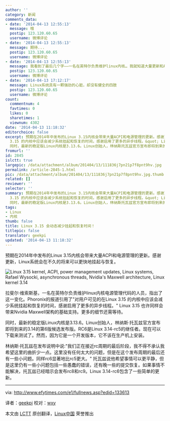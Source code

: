 ```yaml
---
author: ''
category: 新闻
comments_data:
- date: '2014-04-13 12:55:13'
  message: 哦
  postip: 123.120.60.65
  username: 微博评论
- date: '2014-04-13 12:55:13'
  message: 期待...
  postip: 123.120.60.65
  username: 微博评论
- date: '2014-04-13 12:55:13'
  message: 我看到了最后几个字——一名在英特尔负责维护linux内核… 我就知道大量更新和AMD没关系了。[挖鼻屎]
  postip: 123.120.60.65
  username: 微博评论
- date: '2014-04-13 17:12:17'
  message: Linux系统具有一颗强劲的心脏，却没有健全的四肢
  postip: 123.120.60.65
  username: 微博评论
count:
  commentnum: 4
  favtimes: 0
  likes: 0
  sharetimes: 1
  viewnum: 4302
date: '2014-04-13 11:18:32'
editorchoice: false
excerpt: 预期在2014年中发布的Linux 3.15内核会带来大量ACPI和电源管理的更新。感谢更新，Linux系统会在不久的将来可以更快地挂起与恢复。  拉斐尔维索斯基，一名在英特尔负责维护linux内核电源管理代码的人员，指出了这一变化。Phoronix的报道引用了&quot;对用户可见的在Linux
  3.15 的内核中应该会减少系统挂起和恢复的时间，感谢启用了更多的异步线程。&quot; Linux 3.15 也许同样会带来Nvidia Maxwell架构的基础支持。更多的细节还需等待。
  同时，最新的稳定版Linux内核是3.13.6。Linux创始人，林纳斯托瓦兹官方宣布即将到来的3.14的第6版候选发布版。RC6
fromurl: ''
id: 2845
islctt: true
largepic: /data/attachment/album/201404/13/111836j7pn21p7f8pnt9hv.jpg
permalink: /article-2845-1.html
pic: /data/attachment/album/201404/13/111836j7pn21p7f8pnt9hv.jpg.thumb.jpg
related: []
reviewer: ''
selector: ''
summary: 预期在2014年中发布的Linux 3.15内核会带来大量ACPI和电源管理的更新。感谢更新，Linux系统会在不久的将来可以更快地挂起与恢复。  拉斐尔维索斯基，一名在英特尔负责维护linux内核电源管理代码的人员，指出了这一变化。Phoronix的报道引用了&quot;对用户可见的在Linux
  3.15 的内核中应该会减少系统挂起和恢复的时间，感谢启用了更多的异步线程。&quot; Linux 3.15 也许同样会带来Nvidia Maxwell架构的基础支持。更多的细节还需等待。
  同时，最新的稳定版Linux内核是3.13.6。Linux创始人，林纳斯托瓦兹官方宣布即将到来的3.14的第6版候选发布版。RC6
tags:
- Linux
- 内核
thumb: false
title: Linux 3.15 会动态减少挂起和恢复时间！
titlepic: false
translator: geekpi
updated: '2014-04-13 11:18:32'
---
```


预期在2014年中发布的Linux 3.15内核会带来大量ACPI和电源管理的更新。感谢更新，Linux系统会在不久的将来可以更快地挂起与恢复。


![Linux 3.15 kernel, ACPI, power management updates, Linux systems, Rafael Wysocki, asynchronous threads, Nvidia's Maxwell architecture, Linux kernel 3.14](/data/attachment/album/201404/13/111836j7pn21p7f8pnt9hv.jpg)


拉斐尔·维索斯基，一名在英特尔负责维护linux内核电源管理代码的人员，指出了这一变化。Phoronix的报道引用了"对用户可见的在Linux 3.15 的内核中应该会减少系统挂起和恢复的时间，感谢启用了更多的异步线程。" Linux 3.15 也许同样会带来Nvidia Maxwell架构的基础支持。更多的细节还需等待。


同时，最新的稳定版Linux内核是3.13.6。Linux创始人，林纳斯·托瓦兹官方宣布即将到来的3.14的第6版候选发布版。RC6是Linux 3.14-rc5的继任者。现在可以下载来测试了。然而，因为它是一个开发版本，它不该在生产机上安装。


林纳斯·托瓦兹在发布说明中说:"我们正在接近rc周期的最后阶段，我不得不承认我希望这里的曲折少一点。这里没有任何太大的问题，但是在这个发布周期的最后还有一些小问题。同样rc6显著地比rc5更大。" 托瓦兹说他希望事情可以更平静，但是这里仍有一些小问题包括一些愚蠢的错误，还有晚一些的提交恢复。如果事情不能解决，托瓦兹已经暗示会发布rc8和rc9。Linux 3.14-rc6包含了一些简单的更新。




---


via: <http://www.efytimes.com/e1/fullnews.asp?edid=133613>


译者：[geekpi](https://github.com/geekpi) 校对：[wxy](https://github.com/wxy)


本文由 [LCTT](https://github.com/LCTT/TranslateProject) 原创翻译，[Linux中国](http://linux.cn/) 荣誉推出